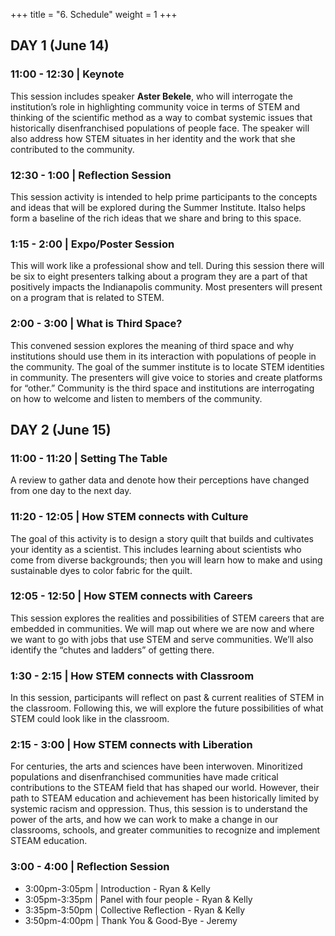 +++
title = "6. Schedule"
weight = 1
+++

## DAY 1 (June 14)

### 11:00 - 12:30 | Keynote

This session includes speaker **Aster Bekele**, who will interrogate the institution’s role in highlighting community voice in terms of STEM and thinking of the scientific method as a way to combat systemic issues that historically disenfranchised populations of people face. The speaker will also address how STEM situates in her identity and the work that she contributed to the community.

### 12:30 - 1:00 | Reflection Session

This session activity is intended to help prime participants to the concepts and ideas that will be explored during the Summer Institute.  Italso helps form a baseline of the rich ideas that we share and bring to this space.

### 1:15 - 2:00 | Expo/Poster Session

This will work like a professional show and tell. During this session there will be six to eight presenters talking about a program they are a part of that positively impacts the Indianapolis community. Most presenters will present on a program that is related to STEM. 

### 2:00 - 3:00 | What is Third Space?

This convened session explores the meaning of third space and why institutions should use them in its interaction with populations of people in the community. The goal of the summer institute is to locate STEM identities in community. The presenters will give voice to stories and create platforms for “other.” Community is the third space and institutions are interrogating on how to welcome and listen to members of the community. 

## DAY 2 (June 15)

### 11:00 - 11:20 | Setting The Table

A review to gather data and denote how their perceptions have changed from one day to the next day.

### 11:20 - 12:05 | How STEM connects with Culture

The goal of this activity is to design a story quilt that builds and cultivates your identity as a scientist. This includes learning about scientists who come from diverse backgrounds; then you will learn how to make and using sustainable dyes to color fabric for the quilt.

### 12:05 - 12:50 | How STEM connects with Careers

This session explores the realities and possibilities of STEM careers that are embedded in communities. We will map out where we are now and where we want to go with jobs that use STEM and serve communities. We’ll also identify the “chutes and ladders” of getting there.

### 1:30 - 2:15 | How STEM connects with Classroom

In this session, participants will reflect on past & current realities of STEM in the classroom. Following this, we will explore the future possibilities of what STEM could look like in the classroom. 

### 2:15 - 3:00 | How STEM connects with Liberation

For centuries, the arts and sciences have been interwoven. Minoritized populations and disenfranchised communities have made critical contributions to the STEAM field that has shaped our world. However, their path to STEAM education and achievement has been historically limited by systemic racism and oppression. Thus, this session is to understand the power of the arts, and how we can work to make a change in our classrooms, schools, and greater communities to recognize and implement STEAM education.

### 3:00 - 4:00 | Reflection Session

* 3:00pm-3:05pm | Introduction - Ryan & Kelly
* 3:05pm-3:35pm | Panel with four people - Ryan & Kelly
* 3:35pm-3:50pm | Collective Reflection - Ryan & Kelly
* 3:50pm-4:00pm | Thank You & Good-Bye - Jeremy